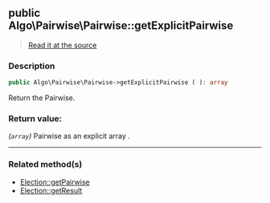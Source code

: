 ## public Algo\Pairwise\Pairwise::getExplicitPairwise

> [Read it at the source](https://github.com/julien-boudry/Condorcet/blob/master/src/Algo/Pairwise/Pairwise.php#L132)

### Description    

```php
public Algo\Pairwise\Pairwise->getExplicitPairwise ( ): array
```

Return the Pairwise.
    

### Return value:   

*(`array`)* Pairwise as an explicit array .


---------------------------------------

### Related method(s)      

* [Election::getPairwise](/Docs/ApiReferences/Election%20Class/public%20Election--getPairwise.md)    
* [Election::getResult](/Docs/ApiReferences/Election%20Class/public%20Election--getResult.md)    
